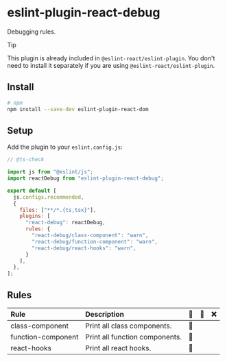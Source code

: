 # eslint-plugin-react-debug

Debugging rules.

> [!TIP]
> This plugin is already included in `@eslint-react/eslint-plugin`. You don't need to install it separately if you are using `@eslint-react/eslint-plugin`.

## Install

```sh
# npm
npm install --save-dev eslint-plugin-react-dom
```

## Setup

Add the plugin to your `eslint.config.js`:

```js
// @ts-check

import js from "@eslint/js";
import reactDebug from "eslint-plugin-react-debug";

export default [
  js.configs.recommended,
  {
    files: ["**/*.{ts,tsx}"],
    plugins: [
      "react-debug": reactDebug,
      rules: {
        "react-debug/class-component": "warn",
        "react-debug/function-component": "warn",
        "react-debug/react-hooks": "warn",
      }
    ],
  },
];
```

## Rules

| Rule               | Description                    | 💼  | 💭  | ❌  |
| :----------------- | :----------------------------- | :-: | :-: | :-: |
| class-component    | Print all class components.    | 🐞  |     |     |
| function-component | Print all function components. | 🐞  |     |     |
| react-hooks        | Print all react hooks.         | 🐞  |     |     |
